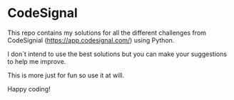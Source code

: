 # CodeSignal

This repo contains my solutions for all the different challenges from CodeSignial (https://app.codesignal.com/) using Python.

I don´t intend to use the best solutions but you can make your suggestions to help me improve.

This is more just for fun so use it at will.

Happy coding!
